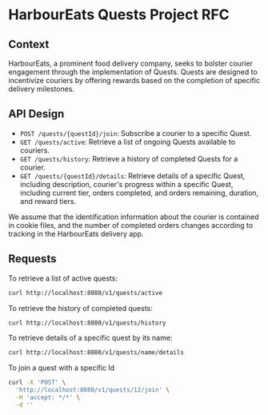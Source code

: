 # HarbourEats Quests Project RFC

## Context
HarbourEats, a prominent food delivery company, seeks to bolster courier engagement through the implementation of Quests. Quests are designed to incentivize couriers by offering rewards based on the completion of specific delivery milestones.

## API Design
- `POST /quests/{questId}/join`: Subscribe a courier to a specific Quest.
- `GET /quests/active`: Retrieve a list of ongoing Quests available to couriers.
- `GET /quests/history`: Retrieve a history of completed Quests for a courier.
- `GET /quests/{questId}/details`: Retrieve details of a specific Quest, including description, courier's progress within a specific Quest, including current tier, orders completed, and orders remaining, duration, and reward tiers.

We assume that the identification information about the courier is contained in cookie files, and the number of completed orders changes according to tracking in the HarbourEats delivery app.


## Requests
To retrieve a list of active quests:
```bash
curl http://localhost:8080/v1/quests/active
```

To retrieve the history of completed quests:
```bash
curl http://localhost:8080/v1/quests/history
```

To retrieve details of a specific quest by its name:
```bash
curl http://localhost:8080/v1/quests/name/details
```

To join a quest with a specific Id
```bash
curl -X 'POST' \
  'http://localhost:8080/v1/quests/12/join' \
  -H 'accept: */*' \
  -d ''
```
